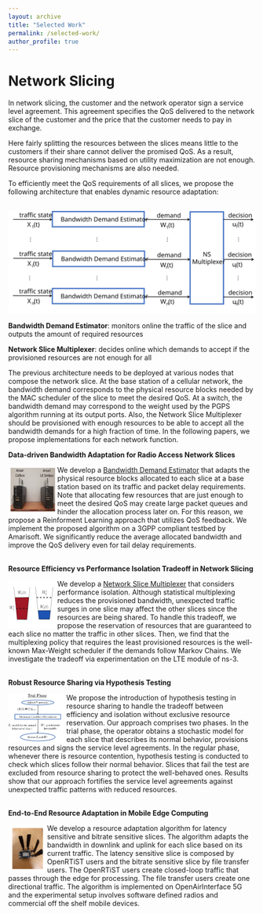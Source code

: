 ```yaml
---
layout: archive
title: "Selected Work"
permalink: /selected-work/
author_profile: true
---
```


# Network Slicing

In network slicing, the customer and the network operator sign a service level agreement. This agreement specifies the QoS delivered to the network slice of the customer and the price that the customer needs to pay in exchange.

Here fairly splitting the resources between the slices means little to the customers if their share cannot deliver the promised QoS. As a result, resource sharing mechanisms based on utility maximization are not enough. Resource provisioning mechanisms are also needed.

To efficiently meet the QoS requirements of all slices, we propose the following architecture that enables dynamic resource adaptation:
<br/>
<br/>

<img src="/images/system.svg" alt="Proposed Architecture" width="900">

**Bandwidth Demand Estimator**: monitors online the traffic of the slice and outputs the amount of required resources

**Network Slice Multiplexer**: decides online which demands to accept if the provisioned resources are not enough for all

The previous architecture needs to be deployed at various nodes that compose the network slice. At the base station of a cellular network, the bandwidth demand corresponds to the physical resource blocks needed by the MAC scheduler of the slice to meet the desired QoS. At a switch, the bandwidth demand may correspond to the weight used by the PGPS algorithm running at its output ports. Also, the Network Slice Multiplexer should be provisioned with enough resources to be able to accept all the bandwidth demands for a high fraction of time. In the following papers, we propose implementations for each network function.

**Data-driven Bandwidth Adaptation for Radio Access Network Slices** <a href="https://arxiv.org/abs/2311.17347">  <i class="fas fa-solid fa-file"></i></a>
<br/>

<img align ="left" height="100" src="/images/testbed_site_4.png" alt="Testbed">
We develop a <ins>Bandwidth Demand Estimator</ins> that adapts the physical resource blocks allocated to each slice at a base station based on its traffic and packet delay requirements. Note that allocating few resources that are just enough to meet the desired QoS may create large packet queues and hinder the allocation process later on. For this reason, we propose a Reinforment Learning approach that utilizes QoS feedback. We implement the proposed algorithm on a 3GPP compliant testbed by Amarisoft. We significantly reduce the average allocated bandwidth and improve the QoS delivery even for tail delay requirements.
<br/>
<br/>

**Resource Efficiency vs Performance Isolation Tradeoff in Network Slicing** <a href="https://ieeexplore.ieee.org/document/10349807"> <i class="fas fa-solid fa-file"></i></a>
<br/>

<img  align="left" height="100" src="/images/multiplex_site_2.svg" alt="Tradeoff">
We develop a <ins>Network Slice Multiplexer</ins> that considers performance isolation. Although statistical multiplexing reduces the provisioned bandwidth, unexpected traffic surges in one slice may affect the other slices since the resources are being shared. To handle this tradeoff, we propose the reservation of resources that are guaranteed to each slice no matter the traffic in other slices. Then, we find that the multiplexing policy that requires the least provisioned resources is the well-known Max-Weight scheduler if the demands follow Markov Chains. We investigate the tradeoff via experimentation on the LTE module of ns-3.
<br/>
<br/>

**Robust Resource Sharing via Hypothesis Testing** <a href="https://arxiv.org/abs/2404.18254"> <i class="fas fa-solid fa-file"></i></a>
<br/>

<img  align="left" height="100" src="/images/trial2.jpg" alt="Trial">
We propose the introduction of hypothesis testing in resource sharing to handle the tradeoff between efficiency and isolation without exclusive resource reservation. Our approach comprises two phases. In the trial phase, the operator obtains a stochastic model for each slice that describes its normal behavior, provisions resources and signs the service level agreements. In the regular phase, whenever there is resource contention, hypothesis testing is conducted to check which slices follow their normal behavior. Slices that fail the test are excluded from resource sharing to protect the well-behaved ones. Results show that our approach fortifies the service level agreements against unexpected traffic patterns with reduced resources.
<br/>
<br/>

**End-to-End Resource Adaptation in Mobile Edge Computing** <a href="https://arxiv.org/abs/2404.18254"> <i class="fas fa-solid fa-file"></i></a>
<br/>

<img  align="left" height="100" src="/images/quectel2.jpg" alt="Trial">
We develop a resource adaptation algorithm for latency sensitive and bitrate sensitive slices. The algorithm adapts the bandwidth in downlink and uplink for each slice based on its current traffic. The latency sensitive slice is composed by OpenRTiST users and the bitrate sensitive slice by file transfer users. The OpenRTiST users create closed-loop traffic that passes through the edge for processing. The file transfer users create one directional traffic. The algorithm is implemented on OpenAirInterface 5G and the experimental setup involves software defined radios and commercial off the shelf mobile devices.




